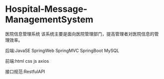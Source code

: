 # Hospital-Message-ManagementSystem

医院信息管理系统
该系统主要是面向医院管理部门，提高管理者对医院信息的管理效率。

后端:JavaSE SpringWeb SpringMVC SpringBoot MySQL


前端:html css js axios


接口规范:RestfulAPI
